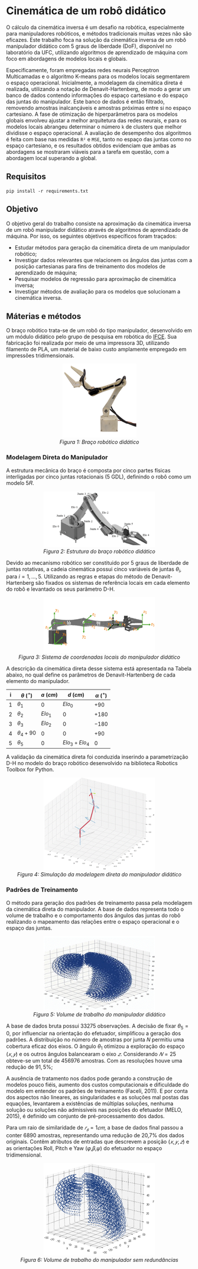 # Cinemática de um robô didático

O cálculo da cinemática inversa é um desafio na robótica, especialmente para manipuladores robóticos, e métodos tradicionais muitas vezes não são eficazes.
Este trabalho foca na solução da cinemática inversa de um robô manipulador didático com 5 graus de liberdade (DoF), disponível no laboratório da UFC, utilizando algoritmos de aprendizado de máquina com foco em abordagens de modelos locais e globais.

Especificamente, foram empregadas redes neurais Perceptron Multicamadas e o algoritmo K-means para os modelos locais segmentarem o espaço operacional. Inicialmente, a modelagem da cinemática direta é  realizada, utilizando a notação de Denavit-Hartenberg, de modo a gerar um banco de dados contendo informações do espaço cartesiano e do espaço das juntas do manipulador. Este banco de dados é então filtrado, removendo amostras inalcançáveis e amostras próximas entre si no  espaço cartesiano. A fase de otimização de hiperparâmetros para os modelos globais envolveu ajustar a melhor arquitetura das redes neurais, e para os modelos locais abrangeu determinar o número ````k```` de clusters que melhor dividisse o espaço operacional. A avaliação de desempenho dos algoritmos é feita com base nas medidas ````R²```` e ````MSE````, tanto no espaço das juntas como no espaço cartesiano, e os resultados obtidos evidenciam que ambas as abordagens se mostraram viáveis para a tarefa em questão, com a abordagem local superando a global.

## Requisitos

````
pip install -r requirements.txt
````

## Objetivo

O objetivo geral do trabalho consiste na aproximação da cinemática inversa de um robô manipulador didático através de algoritmos de aprendizado de máquina. Por isso, os seguintes objetivos específicos foram traçados:

- Estudar métodos para geração da cinemática direta de um manipulador robótico;
- Investigar dados relevantes que relacionem os ângulos das juntas com a posição cartesianas para fins de treinamento dos modelos de aprendizado de máquina;
- Pesquisar modelos de regressão para aproximação de cinemática inversa; 
- Investigar métodos de avaliação para os modelos que solucionam a cinemática inversa.

## Máterias e métodos

O braço robótico trata-se de um robô do tipo manipulador, desenvolvido em um módulo didático pelo grupo de pesquisa em robótica do [IFCE](https://robotica.ifce.edu.br/). Sua fabricação foi realizada por meio de uma impressora 3D, utilizando filamento de PLA, um material de baixo custo amplamente empregado em impressões tridimensionais.

<div align="center">
  <img src="img/manipuladorroboticodidatico.png" alt="Braço robótico didático" width="200" height="200">
  <br>
  <em>Figura 1: Braço robótico didático</em>
</div>

### Modelagem Direta do Manipulador

A estrutura mecânica do braço é composta por cinco partes físicas interligadas por cinco juntas rotacionais (5 GDL), definindo o robô como um modelo 5𝑅.

<div align="center">
  <img src="img/braco-juntas-elos.png" alt="Braço enumerado" width="300" height="150">
  <br>
  <em>Figura 2: Estrutura do braço robótico didático</em>
</div>

Devido ao mecanismo robótico ser constituido por 5 graus de liberdade de juntas rotativas, a cadeia cinemática possui cinco variáveis de juntas $\theta_{i}$, para $i = 1,...,5$. Utilizando as regras e etapas do método de Denavit-Hartenberg são fixados os sistemas de referência locais em cada elemento do robô e levantado os seus parâmetro D-H.

<div align="center">
  <img src="img/braco-referencia-locais.png" alt="sistema de coordenadas manipulador" width="300" height="150">
  <br>
  <em>Figura 3: Sistema de coordenadas locais do manipulador didático</em>
</div>

A descrição da cinemática direta desse sistema está apresentada na Tabela abaixo, no qual define os parâmetros de Denavit-Hartenberg de cada elemento do manipulador.

| i | $\theta$ ($^\circ$) | $a$ ($cm$) | $d$ ($cm$) | $\alpha$ ($^\circ$) |
|---|----------------------|------------|------------|---------------------|
| 1 | $\theta_{1}$         | $0$         | $Elo_{0}$      | $+90$           |
| 2 | $\theta_{2}$         | $Elo_{1}$      | $0$           | $+180$        |
| 3 | $\theta_{3}$         | $Elo_{2}$      | $0$           | $-180$        |
| 4 | $\theta_{4} + 90$    | $0$           | $0$           | $+90$          |
| 5 | $\theta_{5}$         | $0$           | $Elo_{3}+ Elo_{4}$ | $0$       |

A validação da cinemática direta foi conduzida inserindo a parametrização D-H no modelo do braço robótico desenvolvido na biblioteca Robotics Toolbox for Python.

<div align="center">
  <img src="https://github.com/matheussooares/kinematics-robotics/blob/main/docs/img/Robotics%20Toolbox%20for%20Pythongif.gif" alt="sistema de coordenadas manipulador" width="300" height="250">
  <br>
  <em>Figura 4: Simulação da modelagem direta do manipulador didático</em>
</div>

### Padrões de Treinamento

O método para geração dos padrões de treinamento passa pela modelagem da cinemática direta do manipulador. A base de dados representa todo o volume de trabalho e o comportamento dos ângulos das juntas do robô realizando o mapeamento das relações entre o espaço operacional e o espaço das juntas.

<div align="center">
  <img src="img/base de dados.gif" alt="sistema de coordenadas manipulador" width="300" height="200">
  <br>
  <em>Figura 5: Volume de trabalho do manipulador didático</em>
</div>

A base de dados bruta possui $33275$ observações. A decisão de fixar $\theta_{5}=0$, por influenciar na orientação do efetuador, simplificou a geração dos padrões. A distribuição no número de amostras por junta 𝑁 permitiu uma cobertura eficaz dos eixos. O ângulo $\theta_{1}$ otimizou a exploração do espaço $(𝑥,𝑦)$ e os outros ângulos balancearam o eixo $𝑧$. Considerando $𝑁 = 25$ obteve-se um total de $456976$ amostras. Com as resoluções houve uma redução de $91,5\%$;

A ausência de tratamento nos dados pode gerando a construção de modelos pouco fiéis, aumento dos custos computacionais e dificuldade do modelo em entender os padrões de treinamento (Faceli, 2011). E por conta dos aspectos não lineares, as singularidades e as soluções mal postas das equações, levantarem a existências de múltiplas soluções, nenhuma solução ou soluções não admissíveis nas posições do efetuador (MELO, 2015), é definido um conjunto de pré-processamento dos dados.

Para um raio de similaridade de $𝑟_{𝑠}=1 𝑐𝑚$, a base de dados final passou a conter $6890$ amostras, representando uma redução de 20,7% dos dados originais. Contêm atributos de entradas que descrevem a posição $(𝑥,𝑦,𝑧)$ e as orientações Roll, Pitch e Yaw (𝜑,𝛽,𝜓) do efetuador no espaço tridimensional.

<div align="center">
  <img src="img/volume-trabalho-total-filtrado.png" alt="sistema de coordenadas manipulador" width="300" height="250">
  <br>
  <em>Figura 6: Volume de trabalho do manipulador sem redundâncias</em>
</div>